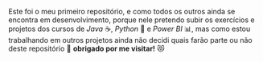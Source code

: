 Este foi o meu primeiro repositório,
e como todos os outros ainda se encontra em desenvolvimento,
porque nele pretendo subir os exercícios e projetos dos cursos de *Java* ☕, *Python* 🐍 e *Power BI* 📊, mas como estou trabalhando em outros projetos ainda não decidi quais farão parte ou não deste repositório 🤔 **obrigado por me visitar!** 😻
